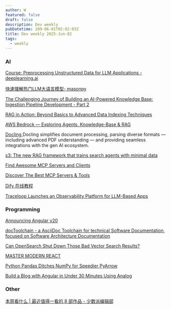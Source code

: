 ```yaml
---
author: W
featured: false
draft: false
description: Dev weekly
pubDatetime: 209-06-01T02:02:03Z
title: Dev weekly 2025-Jun-02
tags:
  - weekly
---
```


### AI

[]()

[]()

[Course: Preprocessing Unstructured Data for LLM Applications - deeplearning.ai](https://learn.deeplearning.ai/courses/preprocessing-unstructured-data-for-llm-applications/lesson/xs32e/introduction)

[快速理解热门LLM大语言模型- masonpy](https://mp.weixin.qq.com/s?__biz=MjM5ODYwMjI2MA==&mid=2649793669&idx=1&sn=37629405f58745a94e9eb0858bf76d2b&chksm=bf611fcee0365273a262094aed55e28ade76506c3e60604baf98596152ce15b7281fd67d6d6e&xtrack=1&scene=90&subscene=93&sessionid=1748424975&flutter_pos=4&clicktime=1748424993&enterid=1748424993&finder_biz_enter_id=4&ranksessionid=1748424976&jumppath=1001_1748424967018%2C1102_1748424968890%2C1001_1748424974964%2C50094_1748424976237&jumppathdepth=4&ascene=56&fasttmpl_type=0&fasttmpl_fullversion=7751999-zh_CN-zip&fasttmpl_flag=0&realreporttime=1748424993277&devicetype=android-35&version=28003c34&nettype=3gnet&abtest_cookie=AAACAA%3D%3D&lang=zh_CN&session_us=gh_d14465b5ce6c&countrycode=CN&exportkey=n_ChQIAhIQ0%2Fy6xHJSDtmJ5oYVKmynNRLjAQIE97dBBAEAAAAAALU8MJti%2BDwAAAAOpnltbLcz9gKNyK89dVj06Or8sOlme1nfYswxBXwEdSUCDvVcDMz416GEAUug%2Ff9istp0KunKHXnw%2BzpkwJD6aQg1hfN6t7NvaDXJNS5DevH2oXt1n%2B3b%2FVLMh6EylUvPAATiApxNXRn1kMLJnvcotAiddBACGwhlbpEA8DOWTB4b8cz0l5ZZm2QN7phSY5hRLf2VZ8JcI%2FmfyJ5iuWRf1o5Pr5rCRYbbdWaoZ%2BQsKTahINacjSfehV41qrpSRt3zrz5alYhhAnLBYyLw&pass_ticket=fW41DePLThcx18vi%2F5Q59DpCsC%2BzjVW20RcRgWajYW58LqHTr22zOL%2BxQFPZWeY5&wx_header=3&poc_token=HPLhNmijHo25K3KaAcX2Ga0Nf9wkWXph3fGu-mlh)

[]()

[The Challenging Journey of Building an AI-Powered Knowledge Base: Ingestion Pipeline Development - Part 2](https://howaibuildthis.substack.com/p/the-challenging-journey-of-building)

[RAG in Action: Beyond Basics to Advanced Data Indexing Techniques](https://howaibuildthis.substack.com/p/rag-in-action-beyond-basics-to-advanced)

[AWS Bedrock — Exploring Agents, Knowledge-Base & RAG](https://kapil-raina.medium.com/aws-bedrock-exploring-agents-knowledge-base-rag-bd2856c80d2f)

[Docling ](https://github.com/docling-project/docling) Docling simplifies document processing, parsing diverse formats — including advanced PDF understanding — and providing seamless integrations with the gen AI ecosystem.

[s3: The new RAG framework that trains search agents with minimal data](https://venturebeat.com/ai/s3-the-new-rag-framework-that-trains-search-agents-with-minimal-data/)

[Find Awesome MCP Servers and Clients](https://mcp.so/)

[Discover The Best MCP Servers & Tools](https://mcpserverhub.com/)

[Dify 在线教程](https://hellodify.com/zh?s=09)

[]()

[]()

[Traceloop Launches an Observability Platform for LLM-Based Apps](https://thenewstack.io/traceloop-launches-an-observability-platform-for-llms-based-on-openllmetry/)

[]()

### Programming

[Announcing Angular v20](https://blog.angular.dev/announcing-angular-v20-b5c9c06cf301)

[docToolchain - a AsciiDoc Toolchain for technical Software Documentation, focused on Software Architecture Documentation](https://github.com/docToolchain/docToolchain)

[Can OpenSearch Shut Down Those Bad Vector Search Results? ](https://thenewstack.io/can-opensearch-shut-down-those-bad-vector-search-results/)

[]()

[MASTER MODERN REACT](https://react.gg/)

[Python Pandas Ditches NumPy for Speedier PyArrow](https://thenewstack.io/python-pandas-ditches-numpy-for-speedier-pyarrow/)

[Build a Blog with Angular in Under 30 Minutes Using Analog](https://www.telerik.com/blogs/build-blog-angular-under-30-minutes-using-analog)

[]()

[]()

### Other

[]()

[]()

[本周看什么 | 最近值得一看的 8 部作品 - 少数派编辑部](https://sspai.com/post/99803)

[]()

[]()

[]()

[]()

[]()

[]()

[]()

[]()

[]()

[]()

[]()

[]()

[]()

[]()

[]()

[]()

[]()

[]()

[]()

[]()

[]()

[]()

[]()

[]()

[]()

[]()

[]()

[]()

[]()

[]()

[]()

[]()

[]()

[]()

[]()

[]()

[]()

[]()

[]()
